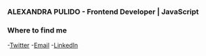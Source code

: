###  ALEXANDRA PULIDO - Frontend Developer | JavaScript



### Where to find me

-[Twitter](https://twitter.com/Alexxapulido)
-[Email](pulidoalexa1@gmail.com)
-[Linkedln](https://www.linkedin.com/in/alexandra-pulido-b37649220/)


